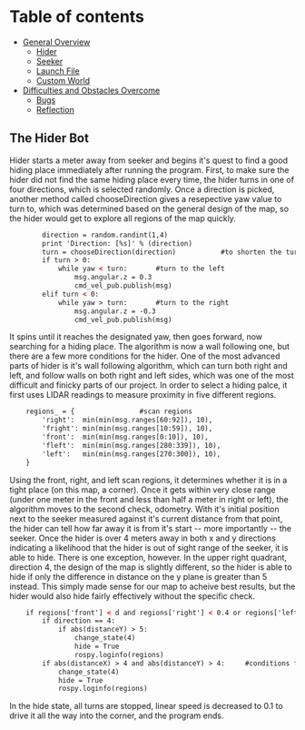 # Table of contents

* [General Overview](overview.md)
  * [Hider](hider.md)
  * [Seeker](seeker.md)
  * [Launch File](launch.md)
  * [Custom World](world.md)
* [Difficulties and Obstacles Overcome](obstacles.md)
  * [Bugs](bugs.md)
  * [Reflection](reflection.md)


## The Hider Bot

Hider starts a meter away from seeker and begins it's quest to find a good hiding place immediately after running the program. First, to make sure the hider did not find the same hiding place every time, the hider turns in one of four directions, which is selected randomly. Once a direction is picked, another method called chooseDirection gives a resepective yaw value to turn to, which was determined based on the general design of the map, so the hider would get to explore all regions of the map quickly. 

``` xml 
        direction = random.randint(1,4)
        print 'Direction: [%s]' % (direction)
        turn = chooseDirection(direction)           #to shorten the turning time, it turns both ways depending on selected direction
        if turn > 0:                
            while yaw < turn:       #turn to the left
                msg.angular.z = 0.3
                cmd_vel_pub.publish(msg)  
        elif turn < 0:      
            while yaw > turn:       #turn to the right
                msg.angular.z = -0.3
                cmd_vel_pub.publish(msg) 
```

It spins until it reaches the designated yaw, then goes forward, now searching for a hiding place. The algorithm is now a wall following one, but there are a few more conditions for the hider. One of the most advanced parts of hider is it's wall following algorithm, which can turn both right and left, and follow walls on both right and left sides, which was one of the most difficult and finicky parts of our project. In order to select a hiding palce, it first uses LIDAR readings to measure proximity in five different regions. 

``` xml
    regions_ = {                #scan regions
        'right':  min(min(msg.ranges[60:92]), 10),
        'fright': min(min(msg.ranges[10:59]), 10),
        'front':  min(min(msg.ranges[0:10]), 10),
        'fleft':  min(min(msg.ranges[280:339]), 10),
        'left':   min(min(msg.ranges[270:300]), 10),
    }
```
Using the front, right, and left scan regions, it determines whether it is in a tight place (on this map, a corner). Once it gets within very close range (under one meter in the front and less than half a meter in right or left), the algorithm moves to the second check, odometry. With it's initial position next to the seeker measured against it's current distance from that point, the hider can tell how far away it is from it's start -- more importantly -- the seeker. Once the hider is over 4 meters away in both x and y directions indicating a likelihood that the hider is out of sight range of the seeker, it is able to hide. There is one exception, however. In the upper right quadrant, direction 4, the design of the map is slightly different, so the hider is able to hide if only the difference in distance on the y plane is greater than 5 instead. This simply made sense for our map to acheive best results, but the hider would also hide fairly effectively without the specific check. 

``` xml
    if regions['front'] < d and regions['right'] < 0.4 or regions['left'] < 0.4 and turned == True:  #conditions for corner detection
        if direction == 4:
            if abs(distanceY) > 5:
                change_state(4)
                hide = True
                rospy.loginfo(regions)
        if abs(distanceX) > 4 and abs(distanceY) > 4:     #conditions for odometry readings
            change_state(4)
            hide = True
            rospy.loginfo(regions)
```

In the hide state, all turns are stopped, linear speed is decreased to 0.1 to drive it all the way into the corner, and the program ends. 


